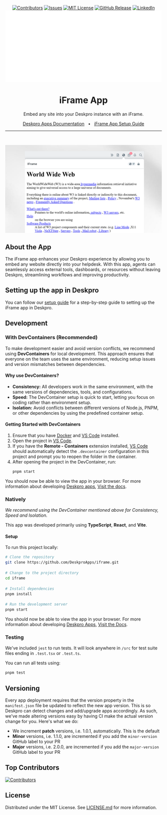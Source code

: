 <div align='center'>
  <a target='_blank' href=''><img src='https://img.shields.io/github/contributors/deskproapps/iframe.svg?style=for-the-badge' alt='Contributors' /></a>
  <a target='_blank' href='https://github.com/deskproapps/iframe/issues'><img src='https://img.shields.io/github/issues/deskproapps/iframe.svg?style=for-the-badge' alt='Issues' /></a>
  <a target='_blank' href='https://github.com/deskproapps/iframe/blob/master/LICENSE.md'><img src='https://img.shields.io/github/license/deskproapps/iframe.svg?style=for-the-badge' alt='MIT License' /></a>
  <a target='_blank' href='https://github.com/deskproapps/iframe/releases'><img src='https://img.shields.io/github/v/release/deskproapps/iframe?style=for-the-badge' alt='GitHub Release' /></a>
  <a target='_blank' href='https://www.linkedin.com/company/deskpro'><img src='https://img.shields.io/badge/-LinkedIn-black.svg?style=for-the-badge&logo=linkedin&colorB=555' alt='LinkedIn' /></a>
  <img src='readme.svg' />
</div>

<div align='center'>
  <h1>iFrame App</h1>
  <p>Embed any site into your Deskpro instance with an iFrame.</p>
  <a href='https://support.deskpro.com/ga/guides/developers/anatomy-of-an-app' target='_blank'>Deskpro Apps Documentation</a>
  <span>&nbsp;&nbsp;•&nbsp;&nbsp;</span>
  <a href='./SETUP.md' target='_blank'>iFrame App Setup Guide</a>
  <br />
  <hr />
  <br />
</div>

![screenshot of the iFrame App](./docs/readme/app-screenshot.png)

## **About the App**

The iFrame app enhances your Deskpro experience by allowing you to embed any
website directly into your helpdesk. With this app, agents can seamlessly access
external tools, dashboards, or resources without leaving Deskpro, streamlining
workflows and improving productivity.

## **Setting up the app in Deskpro**

You can follow our [setup guide](./SETUP.md) for a step-by-step guide to setting
up the iFrame app in Deskpro.

## Development

### With DevContainers (Recommended)

To make development easier and avoid version conflicts, we recommend using
**DevContainers** for local development. This approach ensures that everyone on
the team uses the same environment, reducing setup issues and version mismatches
between dependencies.

#### Why use DevContainers?

- **Consistency:** All developers work in the same environment, with the same
  versions of dependencies, tools, and configurations.
- **Speed:** The DevContainer setup is quick to start, letting you focus on
  coding rather than environment setup.
- **Isolation:** Avoid conflicts between different versions of Node.js, PNPM, or
  other dependencies by using the predefined container setup.

#### Getting Started with DevContainers

1. Ensure that you have [Docker](https://www.docker.com/get-started) and
   [VS Code](https://code.visualstudio.com/) installed.
2. Open the project in [VS Code](https://code.visualstudio.com/).
3. If you have the **Remote - Containers** extension installed,
   [VS Code](https://code.visualstudio.com/) should automatically detect the
   `.devcontainer` configuration in this project and prompt you to reopen the
   folder in the container.
4. After opening the project in the DevContainer, run:
   ```bash
   pnpm start
   ```

You should now be able to view the app in your browser. For more information
about developing [Deskpro apps](https://www.deskpro.com/apps),
[Visit the docs](https://support.deskpro.com/ga/guides/developers/anatomy-of-an-app).

### Natively

_We recommend using the DevContainer mentioned above for Consistency, Speed and
Isolation._

This app was developed primarily using **TypeScript**, **React**, and **Vite**.

#### Setup

To run this project locally:

```bash
# Clone the repository
git clone https://github.com/DeskproApps/iframe.git

# Change to the project directory
cd iframe

# Install dependencies
pnpm install

# Run the development server
pnpm start
```

You should now be able to view the app in your browser. For more information
about developing [Deskpro Apps](https://www.deskpro.com/apps),
[Visit the Docs](https://support.deskpro.com/ga/guides/developers/anatomy-of-an-app).

### Testing

We've included `jest` to run tests. It will look anywhere in `/src` for test
suite files ending in `.test.tsx` or `.test.ts`.

You can run all tests using:

```bash
pnpm test
```

## Versioning

Every app deployment requires that the version property in the `manifest.json`
file be updated to reflect the new app version. This is so Deskpro can detect
changes and add/upgrade apps accordingly. As such, we've made altering versions
easy by having CI make the actual version change for you. Here's what we do:

- We increment **patch** versions, i.e. 1.0.1, automatically. This is the
  default
- **Minor** versions, i.e. 1.1.0, are incremented if you add the `minor-version`
  GitHub label to your PR
- **Major** versions, i.e. 2.0.0, are incremented if you add the `major-version`
  GitHub label to your PR

## Top Contributors

[![Contributors](https://contrib.rocks/image?repo=deskproapps/iframe)](https://github.com/deskproapps/iframe/graphs/contributors)

## License

Distributed under the MIT License. See [LICENSE.md](LICENSE.md) for more
information.
